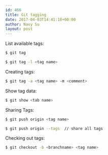 ```yaml
---
id: 466
title: Git tagging
date: 2017-04-03T14:41:18+00:00
author: Navy Su
layout: post
---
```

List available tags:

```bash
$ git tag

$ git tag -l <tag name>
```

Creating tags:

```bash
$ git tag -a <tag name> -m <comment>
```

Show tag data:

```bash
$ git show <tab name>
```

Sharing Tags:
  

```bash
$ git push origin <tag name>

$ git push origin --tags  // share all tags
```

Checking out tags:

```bash
$ git checkout -b <branchname> <tag name>
```